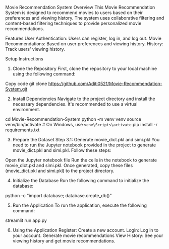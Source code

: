 Movie Recommendation System
Overview
This Movie Recommendation System is designed to recommend movies to users based on their preferences and viewing history. The system uses collaborative filtering and content-based filtering techniques to provide personalized movie recommendations.

Features
User Authentication: Users can register, log in, and log out.
Movie Recommendations: Based on user preferences and viewing history.
History: Track users' viewing history.

Setup Instructions
1. Clone the Repository
First, clone the repository to your local machine using the following command:

Copy code
git clone https://github.com/Aditi0521/Movie-Recommendation-System.git

2. Install Dependencies
Navigate to the project directory and install the necessary dependencies. It's recommended to use a virtual environment.

cd Movie-Recommendation-System
python -m venv venv
source venv/bin/activate  # On Windows, use `venv\Scripts\activate`
pip install -r requirements.txt


3. Prepare the Dataset
Step 3.1: Generate movie_dict.pkl and simi.pkl
You need to run the Jupyter notebook provided in the project to generate movie_dict.pkl and simi.pkl. Follow these steps:

Open the Jupyter notebook file
Run the cells in the notebook to generate movie_dict.pkl and simi.pkl.
Once generated, copy these files (movie_dict.pkl and simi.pkl) to the project directory.


4. Initialize the Database
Run the following command to initialize the database:

python -c "import database; database.create_db()"


5. Run the Application
To run the application, execute the following command:

streamlit run app.py


6. Using the Application
Register: Create a new account.
Login: Log in to your account.
Generate movie recommendations
View History: See your viewing history and get movie recommendations.
